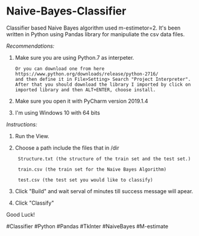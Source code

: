 # Naive-Bayes-Classifier
Classifier based Naive Bayes algorithm used m-estimetor=2. 
It's been written in Python using Pandas library for manipuliate the csv data files. 

*_Recommendations:_*

1. Make sure you are using Python.7 as interpeter.
       
       Or you can download one from here https://www.python.org/downloads/release/python-2716/
       and then define it in File>Setting> Search "Project Interpreter".
       After that you should download the library I imported by click on imported library and then ALT+ENTER, choose install.

2. Make sure you open it with PyCharm version 2019.1.4
3. I'm using Windows 10 with 64 bits


*_Instructions:_*
 
1. Run the View.

2. Choose a path include the files that in /dir
  
        Structure.txt (the structure of the train set and the test set.)
  
        train.csv (the train set for the Naive Bayes Algorithm)
  
        test.csv (the test set you would like to classify)

3. Click "Build" and wait serval of minutes till success message will apear.

4. Click "Classify"

Good Luck!

#Classifier #Python #Pandas #TkInter #NaiveBayes #M-estimate
